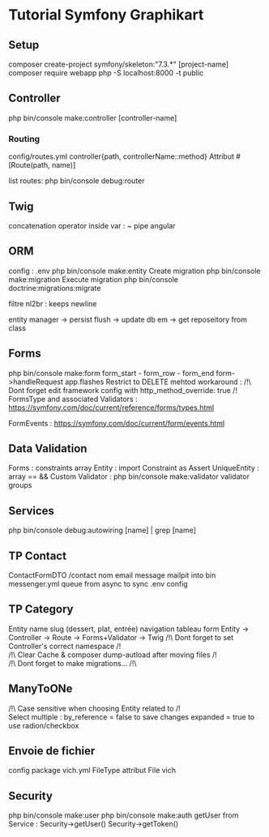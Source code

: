 # Tutorial Symfony Graphikart

## Setup

composer create-project symfony/skeleton:"7.3.\*" [project-name]
composer require webapp
php -S localhost:8000 -t public

## Controller

php bin/console make:controller [controller-name]

### Routing

config/routes.yml
controller{path, controllerName::method}
Attribut #[Route(path, name)]

list routes:
php bin/console debug:router

## Twig

concatenation operator inside var : ~
pipe angular

## ORM

config : .env
php bin/console make:entity
Create migration
php bin/console make:migration
Execute migration
php bin/console doctrine:migrations:migrate

filtre nl2br : keeps newline

entity manager -> persist
flush -> update db
em -> get reposeitory from class

## Forms

php bin/console make:form
form_start - form_row - form_end
form->handleRequest
app.flashes
Restrict to DELETE mehtod workaround : <input type="hidden" name="_method" value="DELETE">
/!\ Dont forget edit framework config with http_method_override: true /!\
FormsType and associated Validators : https://symfony.com/doc/current/reference/forms/types.html

FormEvents : https://symfony.com/doc/current/form/events.html

## Data Validation

Forms : constraints array
Entity : import Constraint as Assert
UniqueEntity : array == &&
Custom Validator : php bin/console make:validator
validator groups

## Services

php bin/console debug:autowiring [name] | grep [name]

## TP Contact

ContactFormDTO
/contact
nom email message
mailpit into bin
messenger.yml queue from async to sync
.env config

## TP Category

Entity name slug
(dessert, plat, entrée)
navigation
tableau
form
Entity -> Controller -> Route -> Forms+Validator -> Twig
/!\ Dont forget to set Controller's correct namespace /!\
/!\ Clear Cache & composer dump-autload after moving files /!\
/!\ Dont forget to make migrations... /!\

## ManyToONe

/!\ Case sensitive when choosing Entity related to /!\
Select multiple :
by_reference = false to save changes
expanded = true to use radion/checkbox

## Envoie de fichier

config package vich.yml
FileType
attribut File
vich

## Security

php bin/console make:user
php bin/console make:auth
getUser from Service : Security->getUser()
Security->getToken()
